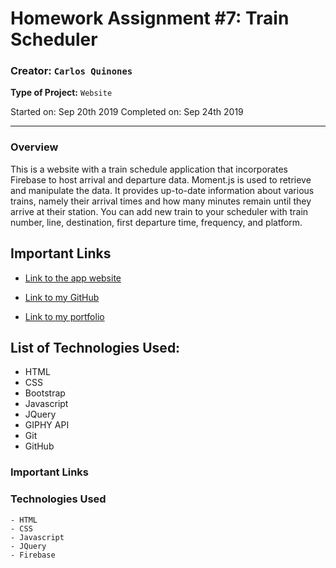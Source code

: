 # Homework Assignment #7: Train Scheduler
### **Creator:** `Carlos Quinones`
**Type of Project:** `Website`

Started on: Sep 20th 2019
Completed on: Sep 24th 2019
- - -
### Overview

This is a website with a train schedule application that incorporates Firebase to host arrival and departure data. Moment.js is used to retrieve and manipulate the data. It provides up-to-date information about various trains, namely their arrival times and how many minutes remain until they arrive at their station. You can add new train to your scheduler with train number, line,	destination,	first departure	time, frequency, and	platform.

## Important Links

* [Link to the app website](https://ceq2000.github.io/train-scheduler/)

* [Link to my GitHub](https://github.com/ceq2000/train-scheduler/)

* [Link to my portfolio](https://ceq2000.github.io/portfolio/portfolio2.html)

## List of Technologies Used:

- HTML
- CSS
- Bootstrap
- Javascript
- JQuery
- GIPHY API
- Git
- GitHub

### Important Links

 

### Technologies Used

    - HTML
    - CSS
    - Javascript
    - JQuery
    - Firebase
    
